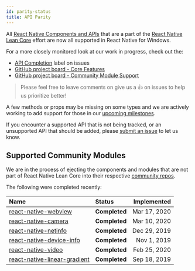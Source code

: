 ```yaml
---
id: parity-status
title: API Parity
---
```


All [React Native Components and APIs](https://reactnative.dev/docs/components-and-apis) that are a part of the [React Native Lean Core](https://github.com/facebook/react-native/issues/23313) effort are now all supported in React Native for Windows.

For a more closely monitored look at our work in progress, check out the:
- [API Completion](https://github.com/microsoft/react-native-windows/labels/API%20Completion) label on issues
- [GitHub project board - Core Features](https://github.com/microsoft/react-native-windows/projects/7)
- [GitHub project board - Community Module Support](https://github.com/microsoft/react-native-windows/projects/23)

> Please feel free to leave comments on give us a 👍 on issues to help us prioritize better!

A few methods or props may be missing on some types and we are actively working to add support for those in our [upcoming milestones](https://github.com/microsoft/react-native-windows/milestones).

If you encounter a supported API that is not being tracked, or an unsupported API that should be added, please [submit an issue](https://github.com/microsoft/react-native-windows/issues/new/choose) to let us know.

## Supported Community Modules
We are in the process of ejecting the components and modules that are not part of React Native Lean Core into their respective [community repos](https://github.com/react-native-community).

The following were completed recently:

| Name | Status | Implemented |
|:-|:-|-:|
| <ins>[react-native-webview](https://www.github.com/react-native-community/react-native-webview)</ins> | **Completed** |Mar 17, 2020 |
| <ins>[react-native-camera](https://www.github.com/react-native-community/react-native-camera)</ins> | **Completed** |Mar 10, 2020 |
| <ins>[react-native-netinfo](https://www.github.com/react-native-community/react-native-netinfo)</ins> | **Completed** |Dec 29, 2019 |
| <ins>[react-native-device-info](https://www.github.com/react-native-community/react-native-device-info)</ins> | **Completed** |Nov 1, 2019 |
| <ins>[react-native-video](https://www.github.com/react-native-community/react-native-video)</ins> | **Completed** |Feb 25, 2020 |
| <ins>[react-native-linear-gradient](https://www.github.com/react-native-community/react-native-linear-gradient)</ins> | **Completed** |Sep 18, 2019 |
